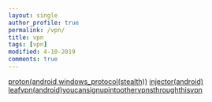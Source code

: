 ```yaml
---
layout: single
author_profile: true
permalink: /vpn/
title: vpn
tags: [vpn]
modified: 4-10-2019
comments: true
---
```


[](https://windscribe.com)
[proton(android,windows_protocol(stealth))](https://protonvpn.com)
[injector(android)](https://play.google.com/store/apps/details?id=com.evozi.injector&hl=en&gl=US)
[leafvpn(android)youcansignupintoothervpnsthroughthisvpn](https://play.google.com/store/apps/details?id=com.leaf.and.aleaf&hl=en&gl=US)



